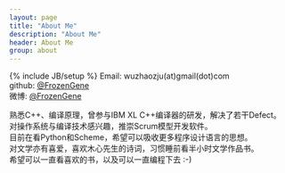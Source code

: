 ```yaml
---
layout: page
title: "About Me"
description: "About Me"
header: About Me
group: about
---
```

{% include JB/setup %}
Email: wuzhaozju(at)gmail(dot)com    
github: [@FrozenGene][1]  
微博: [@FrozenGene][2]  
  
熟悉C++、编译原理，曾参与IBM XL C++编译器的研发，解决了若干Defect。  
对操作系统与编译技术感兴趣，推崇Scrum模型开发软件。    
目前在看Python和Scheme，希望可以吸收更多程序设计语言的思想。  
对文学亦有喜爱，喜欢木心先生的诗词，习惯睡前看半小时文学作品书。   
希望可以一直看喜欢的书，以及可以一直编程下去 :-)  

[1]: https://github.com/FrozenGene
[2]: http://weibo.com/2801242190

